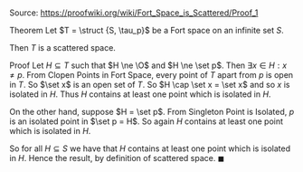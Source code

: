 # 

Source: https://proofwiki.org/wiki/Fort_Space_is_Scattered/Proof_1

Theorem
Let $T = \struct {S, \tau_p}$ be a Fort space on an infinite set $S$.

Then $T$ is a scattered space.


Proof
Let $H \subseteq T$ such that $H \ne \O$ and $H \ne \set p$.
Then $\exists x \in H: x \ne p$.
From Clopen Points in Fort Space, every point of $T$ apart from $p$ is open in $T$.
So $\set x$ is an open set of $T$.
So $H \cap \set x = \set x$ and so $x$ is isolated in $H$.
Thus $H$ contains at least one point which is isolated in $H$.

On the other hand, suppose $H = \set p$.
From Singleton Point is Isolated, $p$ is an isolated point in $\set p = H$.
So again $H$ contains at least one point which is isolated in $H$.

So for all $H \subseteq S$ we have that $H$ contains at least one point which is isolated in $H$.
Hence the result, by definition of scattered space.
$\blacksquare$






